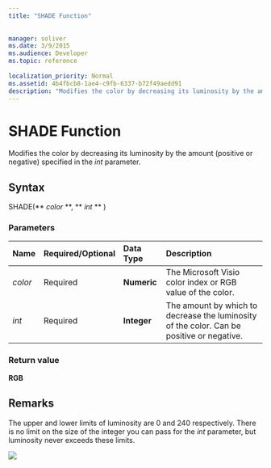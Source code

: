 ```yaml
---
title: "SHADE Function"
 
 
manager: soliver
ms.date: 3/9/2015
ms.audience: Developer
ms.topic: reference
 
localization_priority: Normal
ms.assetid: 4b4fbcb8-1ae4-c9fb-6337-b72f49aedd91
description: "Modifies the color by decreasing its luminosity by the amount (positive or negative) specified in the int parameter."
---
```


# SHADE Function

Modifies the color by decreasing its luminosity by the amount (positive or negative) specified in the  _int_ parameter. 
  
## Syntax

SHADE(** *color* **, ** *int* ** ) 
  
### Parameters

|**Name**|**Required/Optional**|**Data Type**|**Description**|
|:-----|:-----|:-----|:-----|
| _color_ <br/> |Required  <br/> |**Numeric** <br/> |The Microsoft Visio color index or RGB value of the color.  <br/> |
| _int_ <br/> |Required  <br/> |**Integer** <br/> |The amount by which to decrease the luminosity of the color. Can be positive or negative.  <br/> |
   
### Return value

 **RGB**
  
## Remarks

The upper and lower limits of luminosity are 0 and 240 respectively. There is no limit on the size of the integer you can pass for the  _int_ parameter, but luminosity never exceeds these limits. 
  
![](media/image199_ZA10173627.gif)
  

